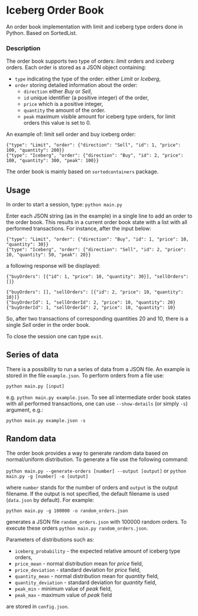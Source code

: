 # Iceberg Order Book
An order book implementation with limit and iceberg type orders done in Python. Based on SortedList.

### Description

The order book supports two type of orders: *limit* orders and *iceberg* orders. Each order is stored as a JSON object containing:
* `type` indicating the type of the order: either *Limit* or *Iceberg*,
* `order` storing detailed information about the order:
	* `direction` either *Buy* or *Sell*,
	* `id` unique identifier (a positive integer) of the order,
	* `price` which is a positive integer,
	* `quantity` the amount of the order.
	* `peak` maximum visible amount for iceberg type orders, for limit orders this value is set to 0.

An example of: limit sell order and buy iceberg order:
```
{"type": "Limit", "order": {"direction": "Sell", "id": 1, "price": 100, "quantity": 200}}
{"type": "Iceberg", "order": {"direction": "Buy", "id": 2, "price": 100, "quantity": 300, "peak": 100}}
```

The order book is mainly based on `sortedcontainers` package.

## Usage

In order to start a session, type:
`python main.py`

Enter each JSON string (as in the example) in a single line to add an order to the order book. This results in a current order book state with a list with all performed transactions. For instance, after the input below:

```
{"type": "Limit", "order": {"direction": "Buy", "id": 1, "price": 10, "quantity": 30}}
{"type": "Iceberg", "order": {"direction": "Sell", "id": 2, "price": 10, "quantity": 50, "peak": 20}}
```

a following response will be displayed:

```
{"buyOrders": [{"id": 1, "price": 10, "quantity": 30}], "sellOrders": []}

{"buyOrders": [], "sellOrders": [{"id": 2, "price": 10, "quantity": 10}]}
{"buyOrderId": 1, "sellOrderId": 2, "price": 10, "quantity": 20}
{"buyOrderId": 1, "sellOrderId": 2, "price": 10, "quantity": 10}
```

So, after two transactions of corresponding quantities 20 and 10, there is a single *Sell* order in the order book.

To close the session one can type `exit`.

## Series of data

There is a possibility to run a series of data from a JSON file. An example is stored in the file `example.json`. To perform orders from a file use:

`python main.py [input]`

e.g. `python main.py example.json`. To see all intermediate order book states with all performed transactions, one can use `--show-details` (or simply `-s`) argument, e.g.:

`python main.py example.json -s`

## Random data

The order book provides a way to generate random data based on normal/uniform distribution. To generate a file use the following command:

`python main.py --generate-orders [number] --output [output]` or `python main.py -g [number] -o [output]`

where `number` stands for the number of orders and `output` is the output filename. If the output is not specified, the default filename is used (`data.json` by default). For example:

`python main.py -g 100000 -o random_orders.json`

generates a JSON file `random_orders.json` with 100000 random orders. To execute these orders `python main.py random_orders.json`.

Parameters of distributions such as:
* `iceberg_probability` - the expected relative amount of iceberg type orders,
* `price_mean` - normal distribution mean for *price* field,
* `price_deviation` - standard deviation for *price* field,
* `quantity_mean` - normal distribution mean for *quantity* field,
* `quantity_deviation` - standard deviation for *quantity* field,
* `peak_min` - minimum value of *peak* field,
* `peak_max` - maximum value of *peak* field

are stored in `config.json`.